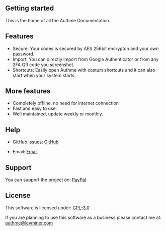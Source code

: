 ## Getting started

This is the home of all the Authme Documentation.

## Features

-   Secure: Your codes is secured by AES 256bit encrypton and your own password.
-   Import: You can directly import from Google Authenticator or from any 2FA QR code you screenshot.
-   Shortcuts: Easily open Authme with costum shortcuts and it can also start when your system starts.

## More features

-   Completely offline, no need for internet connection
-   Fast and easy to use.
-   Well maintained, update weekly or monthly.

## Help

-   GitHub Issues: [GitHub](https://github.com/levminer/authme/issues)

-   Email: [Email](mailto:authme@levminer.com)

## Support

You can support the project on: [PayPal](https://paypal.me/levminer)

## License

This software is licensed under: [GPL-3.0](https://github.com/Levminer/authme/blob/main/LICENSE.md)

If you are planning to use this software as a business please contact me at: <authme@levminer.com>
